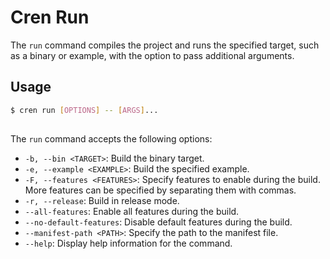 # Cren Run

The `run` command compiles the project and runs the specified target, such as a binary or example, with the option to pass additional arguments.

## Usage

```sh
$ cren run [OPTIONS] -- [ARGS]...
 
```

The `run` command accepts the following options:

- `-b, --bin <TARGET>`: Build the binary target.
- `-e, --example <EXAMPLE>`: Build the specified example.
- `-F, --features <FEATURES>`: Specify features to enable during the build. More features can be specified by separating them with commas.
- `-r, --release`: Build in release mode.
- `--all-features`: Enable all features during the build.
- `--no-default-features`: Disable default features during the build.
- `--manifest-path <PATH>`: Specify the path to the manifest file.
- `--help`: Display help information for the command.

